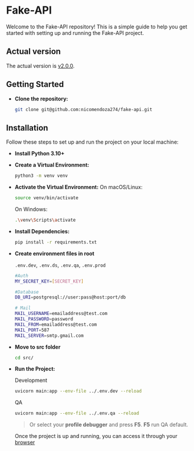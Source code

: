 # Fake-API

Welcome to the Fake-API repository! This is a simple guide to help you get started with setting up and running the Fake-API project.

## Actual version

The actual version is [v2.0.0](https://github.com/nicomendoza274/fake-api/releases/tag/v2.0.0).

## Getting Started

- **Clone the repository:**

    ```sh
    git clone git@github.com:nicomendoza274/fake-api.git
    ```

## Installation

Follow these steps to set up and run the project on your local machine:

- **Install Python 3.10+**

- **Create a Virtual Environment:**

    ```sh
    python3 -m venv venv
    ```

- **Activate the Virtual Environment:**
    On macOS/Linux:

    ```sh
    source venv/bin/activate
    ```

    On Windows:

    ```sh
    .\venv\Scripts\activate
    ```

- **Install Dependencies:**

    ```sh
    pip install -r requirements.txt
    ```

- **Create environment files in root**

  `.env.dev`, `.env.ds`, `.env.qa`, `.env.prod`

  ```sh
  #Auth
  MY_SECRET_KEY=[SECRET_KEY]

  #Database
  DB_URI=postgresql://user:pass@host:port/db

  # Mail
  MAIL_USERNAME=emailaddress@test.com
  MAIL_PASSWORD=password
  MAIL_FROM=emailaddress@test.com
  MAIL_PORT=587
  MAIL_SERVER=smtp.gmail.com

  ```

- **Move to src folder**

  ```sh
  cd src/
  ```

- **Run the Project:**

  Development

  ```sh
  uvicorn main:app --env-file ../.env.dev --reload
  ```

  QA

  ```sh
  uvicorn main:app --env-file ../.env.qa --reload
  ```

    > Or select your **profile debugger** and press **F5**. **F5** run QA default.

    Once the project is up and running, you can access it through your [browser](http://localhost:8000/)
